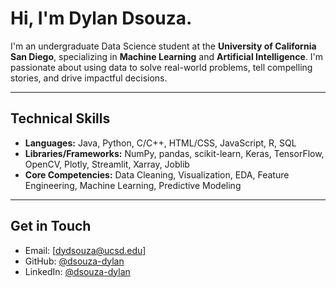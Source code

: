 # Hi, I'm Dylan Dsouza.

I'm an undergraduate Data Science student at the **University of California San Diego**, specializing in **Machine Learning** and **Artificial Intelligence**. I'm passionate about using data to solve real-world problems, tell compelling stories, and drive impactful decisions.

---

## Technical Skills
- **Languages:** Java, Python, C/C++, HTML/CSS, JavaScript, R, SQL
- **Libraries/Frameworks:** NumPy, pandas, scikit-learn, Keras, TensorFlow, OpenCV, Plotly, Streamlit, Xarray, Joblib
- **Core Competencies:** Data Cleaning, Visualization, EDA, Feature Engineering, Machine Learning, Predictive Modeling

---

##  Get in Touch
- Email: [dydsouza@ucsd.edu]
- GitHub: [@dsouza-dylan](https://github.com/dsouza-dylan)
- LinkedIn: [@dsouza-dylan](https://www.linkedin.com/in/dsouza-dylan/)
